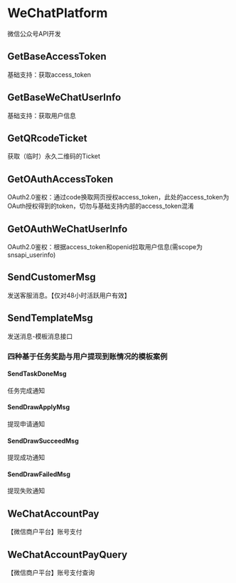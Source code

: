 # WeChatPlatform
微信公众号API开发

## GetBaseAccessToken
基础支持：获取access_token

## GetBaseWeChatUserInfo
基础支持：获取用户信息

## GetQRcodeTicket
获取（临时）永久二维码的Ticket

## GetOAuthAccessToken
OAuth2.0鉴权：通过code换取网页授权access_token，此处的access_token为OAuth授权得到的token，切勿与基础支持内部的access_token混淆

## GetOAuthWeChatUserInfo
OAuth2.0鉴权：根据access_token和openid拉取用户信息(需scope为 snsapi_userinfo)

## SendCustomerMsg
发送客服消息。【仅对48小时活跃用户有效】

## SendTemplateMsg
发送消息-模板消息接口

### 四种基于任务奖励与用户提现到账情况的模板案例

#### SendTaskDoneMsg
任务完成通知

#### SendDrawApplyMsg
提现申请通知

#### SendDrawSucceedMsg
提现成功通知

#### SendDrawFailedMsg
提现失败通知

## WeChatAccountPay
【微信商户平台】账号支付

## WeChatAccountPayQuery
【微信商户平台】账号支付查询
